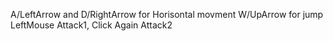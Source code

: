 A/LeftArrow and D/RightArrow for Horisontal movment
W/UpArrow for jump
LeftMouse Attack1, Click Again Attack2

